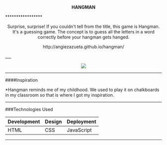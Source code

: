 <p align="center">
 <strong>HANGMAN</strong>
</p>
*****************
<p align="center">
Surprise, surprise! If you couldn't tell from the title, this game is Hangman.  It's a guessing game. The concept is to guess all the letters in a word correctly before your hangman gets hanged. 

</p>
<p align="center">
http://angiezazueta.github.io/hangman/
</p>
___

<p align="center">
<img src="http://i.imgur.com/8xDNKyr.png"/>
</p>

___

####Inspiration

*Hangman reminds me of my childhood.  We used to play it on chalkboards in my classroom so that is where I got my inspiration.

___

###Technologies Used

Development | Design | Deployment
------------|------|-------------------
HTML| CSS | JavaScript



___

